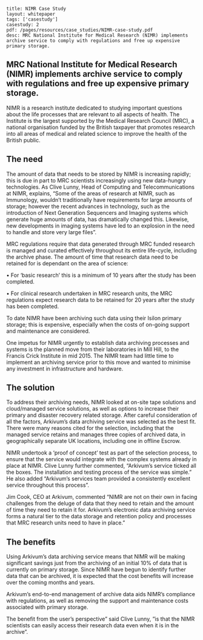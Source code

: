 ```title: NIMR Case Studylayout: whitepapertags: ['casestudy']casestudy: 2pdf: /pages/resources/case_studies/NIMR-case-study.pdfdesc: MRC National Institute for Medical Research (NIMR) implements archive service to comply with regulations and free up expensive primary storage. ```## MRC National Institute for Medical Research (NIMR) implements archive service to comply with regulations and free up expensive primary storage. NIMR is a research institute dedicated to studying important questions about the life processes that are relevant to all aspects of health. The Institute is the largest supported by the Medical Research Council (MRC), a national organisation funded by the British taxpayer that promotes research into all areas of medical and related science to improve the health of the British public.## The needThe amount of data that needs to be stored by NIMR is increasing rapidly; this is due in part to MRC scientists increasingly using new data-hungry technologies. As Clive Lunny, Head of Computing and Telecommunications at NIMR, explains,  “Some of the areas of research at NIMR, such as Immunology, wouldn’t traditionally have requirements for large amounts of storage; however the recent advances in technology, such as the introduction of Next Generation Sequencers and Imaging systems which generate huge amounts of data, has dramatically changed this. Likewise, new developments in imaging systems have led to an explosion in the need to handle and store very large files”. MRC regulations require that data generated through MRC funded research is managed and curated effectively throughout its entire life-cycle, including the archive phase.  The amount of time that research data need to be retained for is dependant on the area of science:• For ‘basic research’ this is a minimum of 10 years after the study has been completed. • For clinical research undertaken in MRC research units, the MRC regulations expect research data to be retained for 20 years after the study has been completed. To date NIMR have been archiving such data using their Isilon primary storage; this is expensive, especially when the costs of on-going support and maintenance are considered. One impetus for NIMR urgently to establish data archiving processes and systems is the planned move from their laboratories in Mill Hill, to the Francis Crick Institute in mid 2015. The NIMR team had little time to implement an archiving service prior to this move and wanted to minimise any investment in infrastructure and hardware. ## The solution
To address their archiving needs, NIMR looked at on-site tape solutions and cloud/managed service solutions, as well as options to increase their primary and disaster recovery related storage.  After careful consideration of all the factors, Arkivum’s data archiving service was selected as the best fit.  There were many reasons cited for the selection, including that the managed service retains and manages three copies of archived data, in geographically separate UK locations, including one in offline Escrow.NIMR undertook a ‘proof of concept’  test as part of the selection process, to ensure that the service would integrate with the complex systems already in place at NIMR. Clive Lunny further commented,  “Arkivum’s service ticked all the boxes. The installation and testing process of the service was simple.” He also added “Arkivum’s services team provided a consistently excellent service throughout this process”. Jim Cook, CEO at Arkivum, commented “NIMR are not on their own in facing challenges from the deluge of data that they need to retain and the amount of time they need to retain it for. Arkivum’s electronic data archiving service forms a natural tier to the data storage and retention policy and processes that MRC research units need to have in place.” ## The benefitsUsing Arkivum’s data archiving service means that NIMR will be making significant savings just from the archiving of an initial 10% of data that is currently on primary storage. Since NIMR have begun to identify further data that can be archived, it is expected that the cost benefits will increase over the coming months and years.Arkivum’s end-to-end management of archive data aids NIMR’s compliance with regulations, as well as removing the support and maintenance costs associated with primary storage.The benefit from the user’s perspective” said Clive Lunny, ”is that the NIMR scientists can easily access their research data even when it is in the archive”.